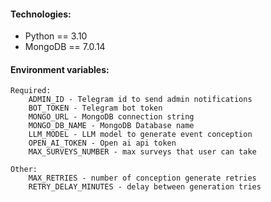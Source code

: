 #### Technologies:
 - Python == 3.10
 - MongoDB == 7.0.14

#### Environment variables:
    Required:
        ADMIN_ID - Telegram id to send admin notifications
        BOT_TOKEN - Telegram bot token
        MONGO_URL - MongoDB connection string
        MONGO_DB_NAME - MongoDB Database name
        LLM_MODEL - LLM model to generate event conception
        OPEN_AI_TOKEN - Open ai api token
        MAX_SURVEYS_NUMBER - max surveys that user can take

    Other:
        MAX_RETRIES - number of conception generate retries
        RETRY_DELAY_MINUTES - delay between generation tries
